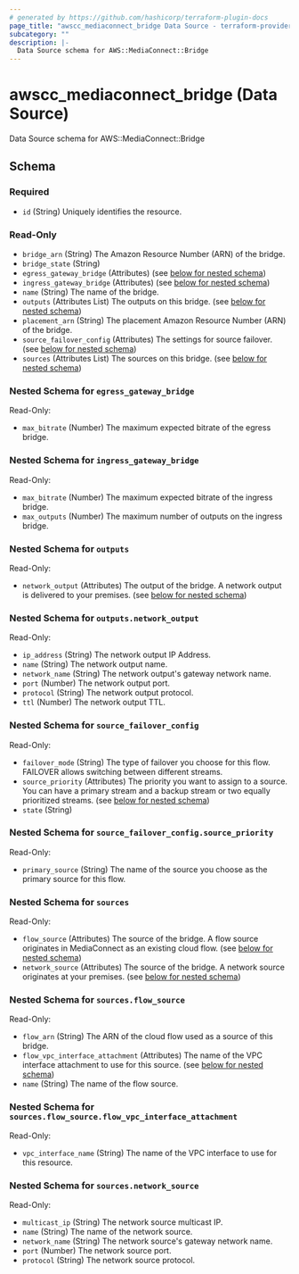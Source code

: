 ```yaml
---
# generated by https://github.com/hashicorp/terraform-plugin-docs
page_title: "awscc_mediaconnect_bridge Data Source - terraform-provider-awscc"
subcategory: ""
description: |-
  Data Source schema for AWS::MediaConnect::Bridge
---
```


# awscc_mediaconnect_bridge (Data Source)

Data Source schema for AWS::MediaConnect::Bridge



<!-- schema generated by tfplugindocs -->
## Schema

### Required

- `id` (String) Uniquely identifies the resource.

### Read-Only

- `bridge_arn` (String) The Amazon Resource Number (ARN) of the bridge.
- `bridge_state` (String)
- `egress_gateway_bridge` (Attributes) (see [below for nested schema](#nestedatt--egress_gateway_bridge))
- `ingress_gateway_bridge` (Attributes) (see [below for nested schema](#nestedatt--ingress_gateway_bridge))
- `name` (String) The name of the bridge.
- `outputs` (Attributes List) The outputs on this bridge. (see [below for nested schema](#nestedatt--outputs))
- `placement_arn` (String) The placement Amazon Resource Number (ARN) of the bridge.
- `source_failover_config` (Attributes) The settings for source failover. (see [below for nested schema](#nestedatt--source_failover_config))
- `sources` (Attributes List) The sources on this bridge. (see [below for nested schema](#nestedatt--sources))

<a id="nestedatt--egress_gateway_bridge"></a>
### Nested Schema for `egress_gateway_bridge`

Read-Only:

- `max_bitrate` (Number) The maximum expected bitrate of the egress bridge.


<a id="nestedatt--ingress_gateway_bridge"></a>
### Nested Schema for `ingress_gateway_bridge`

Read-Only:

- `max_bitrate` (Number) The maximum expected bitrate of the ingress bridge.
- `max_outputs` (Number) The maximum number of outputs on the ingress bridge.


<a id="nestedatt--outputs"></a>
### Nested Schema for `outputs`

Read-Only:

- `network_output` (Attributes) The output of the bridge. A network output is delivered to your premises. (see [below for nested schema](#nestedatt--outputs--network_output))

<a id="nestedatt--outputs--network_output"></a>
### Nested Schema for `outputs.network_output`

Read-Only:

- `ip_address` (String) The network output IP Address.
- `name` (String) The network output name.
- `network_name` (String) The network output's gateway network name.
- `port` (Number) The network output port.
- `protocol` (String) The network output protocol.
- `ttl` (Number) The network output TTL.



<a id="nestedatt--source_failover_config"></a>
### Nested Schema for `source_failover_config`

Read-Only:

- `failover_mode` (String) The type of failover you choose for this flow. FAILOVER allows switching between different streams.
- `source_priority` (Attributes) The priority you want to assign to a source. You can have a primary stream and a backup stream or two equally prioritized streams. (see [below for nested schema](#nestedatt--source_failover_config--source_priority))
- `state` (String)

<a id="nestedatt--source_failover_config--source_priority"></a>
### Nested Schema for `source_failover_config.source_priority`

Read-Only:

- `primary_source` (String) The name of the source you choose as the primary source for this flow.



<a id="nestedatt--sources"></a>
### Nested Schema for `sources`

Read-Only:

- `flow_source` (Attributes) The source of the bridge. A flow source originates in MediaConnect as an existing cloud flow. (see [below for nested schema](#nestedatt--sources--flow_source))
- `network_source` (Attributes) The source of the bridge. A network source originates at your premises. (see [below for nested schema](#nestedatt--sources--network_source))

<a id="nestedatt--sources--flow_source"></a>
### Nested Schema for `sources.flow_source`

Read-Only:

- `flow_arn` (String) The ARN of the cloud flow used as a source of this bridge.
- `flow_vpc_interface_attachment` (Attributes) The name of the VPC interface attachment to use for this source. (see [below for nested schema](#nestedatt--sources--flow_source--flow_vpc_interface_attachment))
- `name` (String) The name of the flow source.

<a id="nestedatt--sources--flow_source--flow_vpc_interface_attachment"></a>
### Nested Schema for `sources.flow_source.flow_vpc_interface_attachment`

Read-Only:

- `vpc_interface_name` (String) The name of the VPC interface to use for this resource.



<a id="nestedatt--sources--network_source"></a>
### Nested Schema for `sources.network_source`

Read-Only:

- `multicast_ip` (String) The network source multicast IP.
- `name` (String) The name of the network source.
- `network_name` (String) The network source's gateway network name.
- `port` (Number) The network source port.
- `protocol` (String) The network source protocol.


